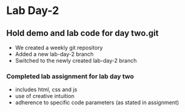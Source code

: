# Lab Day-2

## Hold demo and lab code for day two.git

- We created a weekly git repository
- Added a new lab-day-2 branch
- Switched to the newly created lab-day-2 branch

### Completed lab assignment for lab day two
- includes html, css and js
- use of creative intuition 
- adherence to specific code parameters (as stated in assignment)